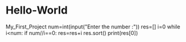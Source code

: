 # Hello-World
My_First_Project
num=int(input("Enter the number :"))
res=[]
i=0
while i<num:
  if num//i==0:
    res=res+i
    res.sort()
print(res[0])
